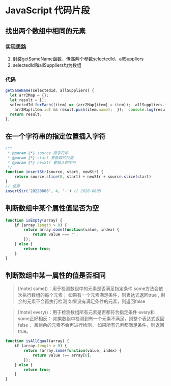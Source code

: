 # JavaScript 代码片段

## 找出两个数组中相同的元素

### 实现思路

1. 封装getSameName函数，传递两个参数selectedId，allSuppliers
2. selectedId和allSuppliers均为数组

### 代码

```jsx
getSameName(selectedId, allSuppliers) {
  let arr2Map = {};  
  let result = [];  
  selectedId.forEach((item) => (arr2Map[item] = item));  allSuppliers.forEach((item) => {
    arr2Map[item.id] && result.push(item.name);  });  console.log(result)
  return result;
},
```

## 在一个字符串的指定位置插入字符

```js
/**
 * @param {*} source 原字符串 
 * @param {*} start 要截取的位置 
 * @param {*} newStr 要插入的字符
 */
function insertStr(source, start, newStr) {
    return source.slice(0, start) + newStr + source.slice(start)
}
// 使用
insertStr('20220808', 4, '-') // 2020-0808
```

## 判断数组中某个属性值是否为空

```js
function isEmpty(array) {
    if (array.length > 0) {
        return array.some(function(value, index) {
            return value === '';
        });
    } else {
        return true;
    }
}
```

## 判断数组中某一属性的值是否相同

> [!note] some()：用于检测数组中的元素是否满足指定条件
some方法会依次执行数组的每个元素；
如果有一个元素满足条件，则表达式返回true , 剩余的元素不会再执行检测
如果没有满足条件的元素，则返回false

> [!note] every()：用于检测数组所有元素是否都符合指定条件
every和some正好相反：
如果数组中检测到有一个元素不满足，则整个表达式返回 false ，且剩余的元素不会再进行检测。
如果所有元素都满足条件，则返回 true。

```js
function isAllEqual(array) {
    if (array.length > 0) {
        return !array.some(function(value, index) {
            return value !== array[0];
        });
    } else {
        return true;
    }
}
```